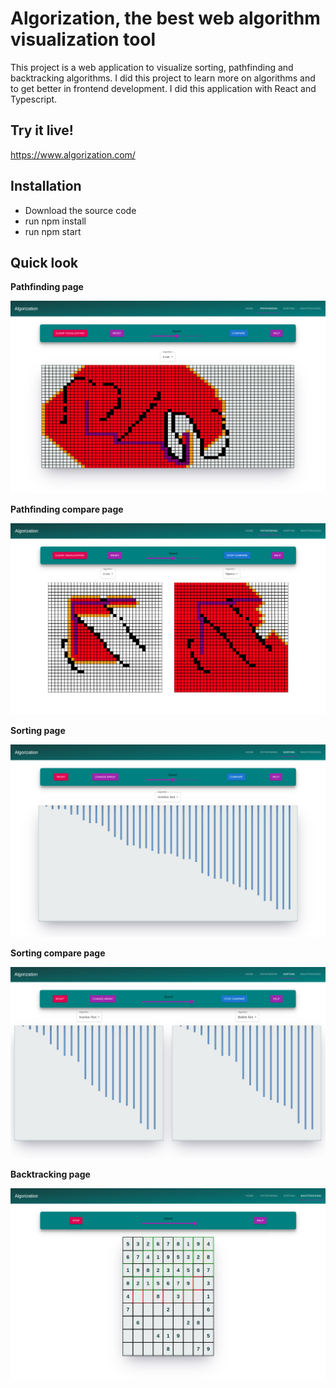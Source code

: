 # Algorization, the best web algorithm visualization tool

This project is a web application to visualize sorting, pathfinding and backtracking algorithms. I did this project to learn more on algorithms and to get better in frontend development. I did this application with React and Typescript.  

## Try it live!

https://www.algorization.com/

## Installation 

* Download the source code
* run npm install
* run npm start

## Quick look

**Pathfinding page**

![GitHub Image](public/images/pathfinding.png)

**Pathfinding compare page**

![GitHub Image](public/images/pathfindingCompare.png)

**Sorting page**

![GitHub Image](public/images/sorting.png)

**Sorting compare page**

![GitHub Image](public/images/sortingCompare.png)

**Backtracking page**

![GitHub Image](public/images/backtracking.png)


